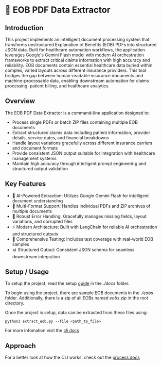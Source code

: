 # 🏥 EOB PDF Data Extractor

## Introduction

This project implements an intelligent document processing system that transforms unstructured Explanation of Benefits (EOB) PDFs into structured JSON data. Built for healthcare automation workflows, the application leverages Google's Gemini Flash model with modern AI orchestration frameworks to extract critical claims information with high accuracy and reliability.
EOB documents contain essential healthcare data buried within complex, varied layouts across different insurance providers. This tool bridges the gap between human-readable insurance documents and machine-processable data, enabling downstream automation for claims processing, patient billing, and healthcare analytics.

## Overview

The EOB PDF Data Extractor is a command-line application designed to:

- Process single PDFs or batch ZIP files containing multiple EOB documents
- Extract structured claims data including patient information, provider details, service dates, and financial breakdowns
- Handle layout variations gracefully across different insurance carriers and document formats
- Provide consistent JSON output suitable for integration with healthcare management systems
- Maintain high accuracy through intelligent prompt engineering and structured output validation

## Key Features

- 🤖 AI-Powered Extraction: Utilizes Google Gemini Flash for intelligent document understanding
- 📄 Multi-Format Support: Handles individual PDFs and ZIP archives of multiple documents
- 🔧 Robust Error Handling: Gracefully manages missing fields, layout variations, and corrupted files
- ⚡ Modern Architecture: Built with LangChain for reliable AI orchestration and structured outputs
- 🧪 Comprehensive Testing: Includes test coverage with real-world EOB samples
- 📊 Structured Output: Consistent JSON schema for seamless downstream integration

## Setup / Usage

To setup the project, read the setup [guide](./docs/setup.md) in the _./docs_ folder.

To begin using the project, there are sample EOB documents in the _./eobs_ folder. Additionally, there is a zip of all EOBs named _eobs.zip_ in the root directory.

Once the project is setup, data can be extracted from these files using:

```
python3 extract_eob.py --file <path_to_file>
```

For more infomation visit the [cli docs](./docs/cli)

## Approach

For a better look at how the CLI works, check out the [process docs](./docs/eob-extraction-process.md)
